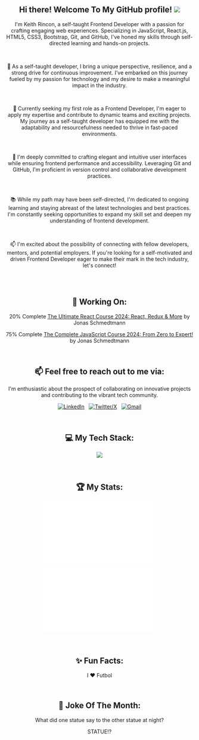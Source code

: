 <div align="center">
  
## Hi there! Welcome To My GitHub profile! <img src="https://raw.githubusercontent.com/aemmadi/aemmadi/master/wave.gif" width="30">
I'm Keith Rincon, a self-taught Frontend Developer with a passion for crafting engaging web experiences. Specializing in JavaScript, React.js, HTML5, CSS3, Bootstrap, Git, and GitHub, I've honed my skills through self-directed learning and hands-on projects.

<br>

🌟 As a self-taught developer, I bring a unique perspective, resilience, and a strong drive for continuous improvement. I've embarked on this journey fueled by my passion for technology and my desire to make a meaningful impact in the industry.

<br>

💼 Currently seeking my first role as a Frontend Developer, I'm eager to apply my expertise and contribute to dynamic teams and exciting projects. My journey as a self-taught developer has equipped me with the adaptability and resourcefulness needed to thrive in fast-paced environments.

<br>

🚀 I'm deeply committed to crafting elegant and intuitive user interfaces while ensuring frontend performance and accessibility. Leveraging Git and GitHub, I'm proficient in version control and collaborative development practices.

<br>

📚 While my path may have been self-directed, I'm dedicated to ongoing learning and staying abreast of the latest technologies and best practices. I'm constantly seeking opportunities to expand my skill set and deepen my understanding of frontend development.

<br>

📫 I'm excited about the possibility of connecting with fellow developers, mentors, and potential employers. If you're looking for a self-motivated and driven Frontend Developer eager to make their mark in the tech industry, let's connect!

<br>

</div>

<div align="center">

<br>
  
## 🔭 Working On:

</div>


<div align="center">


20% Complete [The Ultimate React Course 2024: React, Redux & More](https://www.udemy.com/course/the-ultimate-react-course/) by Jonas Schmedtmann

75% Complete [The Complete JavaScript Course 2024: From Zero to Expert!](https://www.udemy.com/course/the-complete-javascript-course/) by Jonas Schmedtmann

</div>

<br>

<div align="center">
  
## 📫 Feel free to reach out to me via:
 I'm enthusiastic about the prospect of collaborating on innovative projects and contributing to the vibrant tech community.

[![LinkedIn](https://skillicons.dev/icons?i=linkedin)](https://www.linkedin.com/in/keithrincon/) &nbsp;
[![Twitter/X](https://skillicons.dev/icons?i=twitter)](https://twitter.com/keithrt3008) &nbsp;
[![Gmail](https://skillicons.dev/icons?i=gmail)](mailto:keithrincont@gmail.com?subject=Hello%20Jasper,%20From%20Github)

</div>

<br>

<div align="center">
  
## 💻 My Tech Stack:

<p align="center">
  <a href="https://skillicons.dev">
    <img src="https://skillicons.dev/icons?i=js,react,html,css,bootstrap,git,github" />
  </a>
</p>

</div>

<br>

<div align="center">

## 🏆 My Stats:
<img height=175 alt="GitHub Stats" src="https://raw.githubusercontent.com/keithrincon/github-stats-transparent/a39397d90eecbe76bc0ffd041f72c8892e9ff771/generated/languages.svg" />&nbsp;&nbsp;
<img height=175 alt="GitHub Stats" src="https://raw.githubusercontent.com/keithrincon/github-stats-transparent/a39397d90eecbe76bc0ffd041f72c8892e9ff771/generated/overview.svg" />&nbsp;&nbsp;
</div>

<br>

<div align="center">
  
## ✨ Fun Facts:

I ❤️ Futbol

</div>

<br>

<div align="center">

## 🗿 Joke Of The Month:
What did one statue say to the other statue at night?

STATUE!? 

</div>

<br>
